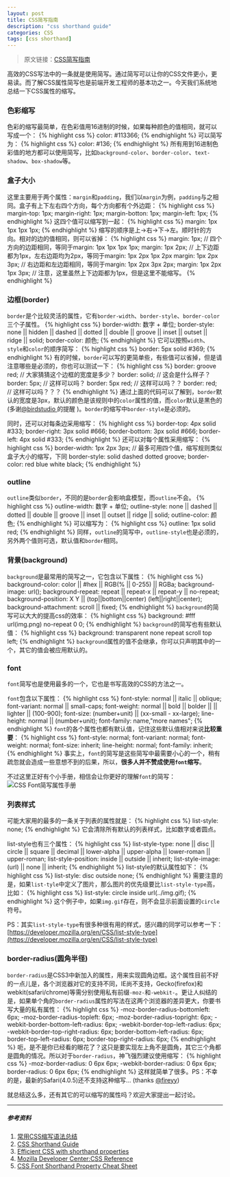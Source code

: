```yaml
---
layout: post
title: CSS简写指南
description: "css shorthand guide"
categories: CSS
tags: [css shorthand]
---
```


> 原文链接：[CSS简写指南](http://www.qianduan.net/css-font-shorthand-attribute-handbook.html)

高效的CSS写法中的一条就是使用简写。通过简写可以让你的CSS文件更小，更易读。而了解CSS属性简写也是前端开发工程师的基本功之一。今天我们系统地总结一下CSS属性的缩写。

### 色彩缩写
色彩的缩写最简单，在色彩值用16进制的时候，如果每种颜色的值相同，就可以写成一个：
{% highlight css %}
color: #113366;
{% endhighlight %}
可以简写为：
{% highlight css %}
color: #136;
{% endhighlight %}
所有用到16进制色彩值的地方都可以使用简写，比如`background-color`、`border-color`、`text-shadow`、`box-shadow`等。

### 盒子大小
这里主要用于两个属性：`margin`和`padding`，我们以`margin`为例，`padding`与之相同。盒子有上下左右四个方向，每个方向都有个外边距：
{% highlight css %}
margin-top: 1px;
margin-right: 1px;
margin-botton: 1px;
margin-left: 1px;
{% endhighlight %}
这四个值可以缩写到一起：
{% highlight css %}
margin: 1px 1px 1px 1px;
{% endhighlight %}
缩写的顺序是上->右->下->左。顺时针的方向。相对的边的值相同，则可以省掉：
{% highlight css %}
margin: 1px; // 四个方向的边距相同，等同于margin: 1px 1px 1px 1px;
margin: 1px 2px; // 上下边距都为1px，左右边距均为2px，等同于margin: 1px 2px 1px 2px
margin: 1px 2px 3px; // 右边距和左边距相同，等同于margin: 1px 2px 3px 2px;
margin: 1px 2px 1px 3px; // 注意，这里虽然上下边距都为1px，但是这里不能缩写。
{% endhighlight %}

### 边框(border)
`border`是个比较灵活的属性，它有`border-width`、`border-style`、`border-color`三个子属性。
{% highlight css %}
border-width: 数字 + 单位;
border-style: none || hidden || dashed || dotted || double || groove || inset || outset || ridge || solid;
border-color: 颜色;
{% endhighlight %}
它可以按照`width`、`style`和`color`的顺序简写：
{% highlight css %}
border: 5px solid #369;
{% endhighlight %}
有的时候，`border`可以写的更简单些，有些值可以省掉，但是请注意哪些是必须的，你也可以测试一下：
{% highlight css %}
border: groove red; // 大家猜猜这个边框的宽度是多少？
border: solid; // 这会是什么样子？
border: 5px; // 这样可以吗？
border: 5px red; // 这样可以吗？？
border: red; // 这样可以吗？？？
{% endhighlight %}
通过上面的代码可以了解到，`border`默认的宽度是3px，默认的颜色是该规则中的`color`属性的值，而`color`默认是黑色的(多谢[@birdstudio ](http://www.qianduan.net/css-font-shorthand-attribute-handbook.html#comment-5367)的提醒 )。`border`的缩写中`border-style`是必须的。

同时，还可以对每条边采用缩写：
{% highlight css %}
border-top: 4px solid #333;
border-right: 3px solid #666;
border-bottom: 3px solid #666;
border-left: 4px solid #333;
{% endhighlight %}
还可以对每个属性采用缩写：
{% highlight css %}
border-width: 1px 2px 3px; // 最多可用四个值，缩写规则类似盒子大小的缩写，下同
border-style: solid dashed dotted groove;
border-color: red blue white black;
{% endhighlight %}

### outline
`outline`类似`border`，不同的是`border`会影响盒模型，而`outline`不会。
{% highlight css %}
outline-width: 数字 + 单位;
outline-style: none || dashed || dotted || double || groove || inset || outset || ridge || solid;
outline-color: 颜色;
{% endhighlight %}
可以缩写为：
{% highlight css %}
outline: 1px solid red;
{% endhighlight %}
同样，`outline`的简写中，`outline-style`也是必须的，另外两个值则可选，默认值和`border`相同。

### 背景(background)
`background`是最常用的简写之一，它包含以下属性：
{% highlight css %}
background-color: color || #hex || RGB(% || 0-255) || RGBa;
background-image: url();
background-repeat: repeat || repeat-x || repeat-y || no-repeat;
background-position: X Y || (top||bottom||center) (left||right||center);
background-attachment: scroll || fixed;
{% endhighlight %}
`background`的简写可以大大的提高css的效率：
{% highlight css %}
background: #fff url(img.png) no-repeat 0 0;
{% endhighlight %}
`background`的简写也有些默认值：
{% highlight css %}
background: transparent none repeat scroll top left;
{% endhighlight %}
`background`属性的值不会继承，你可以只声明其中的一个，其它的值会被应用默认的。

### font
`font`简写也是使用最多的一个，它也是书写高效的CSS的方法之一。

`font`包含以下属性：
{% highlight css %}
font-style: normal || italic || oblique;
font-variant: normal || small-caps;
font-weight: normal || bold || bolder || || lighter || (100-900);
font-size: (number+unit) || (xx-small - xx-large);
line-height: normal || (number+unit);
font-family: name,"more names";
{% endhighlight %}
`font`的各个属性也都有默认值，记住这些默认值相对来说**比较重要**：
{% highlight css %}
font-style: normal;
font-variant: normal;
font-weight: normal;
font-size: inherit;
line-height: normal;
font-family: inherit;
{% endhighlight %}
事实上，`font`的简写是这些简写中最需要小心的一个，稍有疏忽就会造成一些意想不到的后果，所以，**很多人并不赞成使用`font`缩写**。

不过这里正好有个小手册，相信会让你更好的理解`font`的简写：![CSS Font简写属性手册](http://www.qianduan.net/wp-content/uploads/2010/04/030336t77.jpg)

### 列表样式
可能大家用的最多的一条关于列表的属性就是：
{% highlight css %}
list-style: none;
{% endhighlight %}
它会清除所有默认的列表样式，比如数字或者圆点。

list-style也有三个属性：
{% highlight css %}
list-style-type: none || disc || circle || square || decimal || lower-alpha || upper-alpha || lower-roman || upper-roman;
list-style-position: inside || outside || inherit;
list-style-image: (url) || none || inherit;
{% endhighlight %}
list-style的默认属性如下：
{% highlight css %}
list-style: disc outside none;
{% endhighlight %}
需要注意的是，如果`list-tyle`中定义了图片，那么图片的优先级要比`list-style-type`高，比如：
{% highlight css %}
list-style: circle inside url(../img.gif);
{% endhighlight %}
这个例子中，如果`img.gif`存在，则不会显示前面设置的`circle`符号。

PS：其实`list-style-type`有很多种很有用的样式，感兴趣的同学可以参考一下：[https://developer.mozilla.org/en/CSS/list-style-type](https://developer.mozilla.org/en/CSS/list-style-type)

### border-radius(圆角半径)
`border-radius`是CSS3中新加入的属性，用来实现圆角边框。这个属性目前不好的一点儿是，各个浏览器对它的支持不同，IE尚不支持，Gecko(firefox)和webkit(safari/chrome)等需分别使用私有前缀`-moz-`和`-webkit-`。更让人纠结的是，如果单个角的`border-radius`属性的写法在这两个浏览器的差异更大，你要书写大量的私有属性：
{% highlight css %}
-moz-border-radius-bottomleft: 6px;
-moz-border-radius-topleft: 6px;
-moz-border-radius-topright: 6px;
-webkit-border-bottom-left-radius: 6px;
-webkit-border-top-left-radius: 6px;
-webkit-border-top-right-radius: 6px;
border-bottom-left-radius: 6px;
border-top-left-radius: 6px;
border-top-right-radius: 6px;
{% endhighlight %}
呃，是不是你已经看的眼花了？这只是要实现左上角不是圆角，其它三个角都是圆角的情况。所以对于`border-radius`，神飞强烈建议使用缩写：
{% highlight css %}
-moz-border-radius: 0 6px 6px;
-webkit-border-radius: 0 6px 6px;
border-radius: 0 6px 6px;
{% endhighlight %}
这样就简单了很多。PS：不幸的是，最新的Safari(4.0.5)还不支持这种缩写… (thanks [@fireyy](http://fireyy.com/))

就总结这么多，还有其它的可以缩写的属性吗？欢迎大家提出一起讨论。

----------

##### 参考资料
1. [常用CSS缩写语法总结](http://www.w3cn.org/article/tips/2005/103.html)
2. [CSS Shorthand Guide](http://www.dustindiaz.com/css-shorthand/)
3. [Efficient CSS with shorthand properties](http://www.456bereastreet.com/archive/200502/efficient_css_with_shorthand_properties/)
4. [Mozilla Developer Center:CSS Reference](https://developer.mozilla.org/en/CSS_Reference)
5. [CSS Font Shorthand Property Cheat Sheet](http://www.impressivewebs.com/css-font-shorthand-property-cheat-sheet/)
